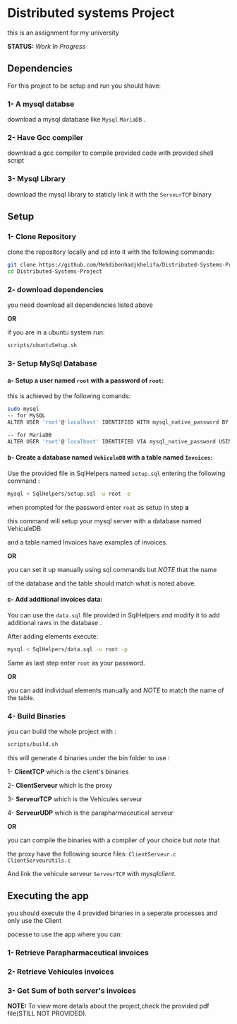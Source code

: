 # Distributed systems Project
this is an assignment for my university 

**STATUS:** *Work In Progress*

## Dependencies
For this project to be setup and run you should have:

### 1- A mysql databse

download a mysql database like ``Mysql`` ``MariaDB`` .

### 2- Have Gcc compiler

download a gcc compiler to compile provided code with provided shell script

### 3- Mysql Library

download the mysql library to staticly link it with the ``ServeurTCP`` binary

## Setup

### 1- Clone Repository
clone the repository locally and cd into it with the following commands:
```bash
git clone https://github.com/Mehdibenhadjkhelifa/Distributed-Systems-Project.git
cd Distributed-Systems-Project
```
### 2- download dependencies

you need download all dependencies listed above 

**OR**

if you are in a ubuntu system run:
```bash
scripts/ubuntuSetup.sh
```

### 3- Setup MySql Database

#### a- Setup a user named ``root`` with a password of ``root``:

this is achieved by the following comands:
```bash
sudo mysql
-- for MySQL
ALTER USER 'root'@'localhost' IDENTIFIED WITH mysql_native_password BY 'root';

-- for MariaDB
ALTER USER 'root'@'localhost' IDENTIFIED VIA mysql_native_password USING PASSWORD('root');
```

#### b- Create a database named ``VehiculeDB`` with a table named ``Invoices``:

Use the provided file in SqlHelpers named ``setup.sql`` entering the following command :
```bash
mysql < SqlHelpers/setup.sql -u root -p
```
when prompted for the password enter ``root`` as setup in step **a**

this command will setup your mysql server with a database named VehiculeDB 

and a table named Invoices have examples of invoices.

**OR** 

you can set it up manually using sql commands but *NOTE* that the name 

of the database and the table should match what is noted above.

#### c- Add additional invoices data:

You can use the ``data.sql`` file provided in SqlHelpers and modify it to add additional raws in the database .

After adding elements execute: 

```bash
mysql < SqlHelpers/data.sql -u root -p
```
Same as last step enter ``root`` as your password.

**OR**

you can add individual elements manually and *NOTE* to match the name of the table.


### 4- Build Binaries
you can build the whole project with :
```bash
scripts/build.sh
```
this will generate 4 binaries under the bin folder to use :

1- **ClientTCP** which is the client's binaries
                                                            
2- **ClientServeur** which is the proxy 
                                                            
3- **ServeurTCP** which is the Vehicules serveur

4- **ServeurUDP** which is the parapharmaceutical serveur


**OR**

you can compile the binaries with a compiler of your choice but *note* that 

the proxy have the following source files: ``ClientServeur.c`` ``ClientServeurUtils.c``

And link the vehicule serveur ``ServeurTCP`` with *mysqlclient*.

## Executing the app

you should execute the 4 provided binaries in a seperate processes and only use the Client

pocesse to use the app where you can:

### 1- Retrieve Parapharmaceutical invoices

### 2- Retrieve Vehicules invoices

### 3- Get Sum of both server's invoices

**NOTE:** To view more details about the project,check the provided pdf file(STILL NOT PROVIDED).
